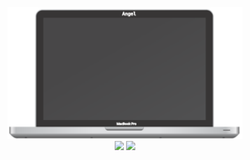  <div align="center">
  <img src="https://raw.githubusercontent.com/Angelk90/angelk90/master/macbookPro.svg" width="412px" heigth="288px" />
  <div>
   <img align="top" src="https://github-readme-stats.vercel.app/api/top-langs/?username=angelk90&layout=compact&show_icons=true&title_color=ffffff&icon_color=34abeb&text_color=daf7dc&bg_color=002b36" />
   <img align="top" src="https://github-readme-stats.vercel.app/api?username=angelk90&show_icons=true&title_color=ffffff&icon_color=34abeb&text_color=daf7dc&bg_color=002b36&hide=prs,issues,contribs" />
   </div>
</div>
